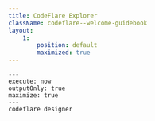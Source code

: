 ```yaml
---
title: CodeFlare Explorer
className: codeflare--welcome-guidebook
layout:
    1:
        position: default
        maximized: true
---
```


```shell
---
execute: now
outputOnly: true
maximize: true
---
codeflare designer
```
